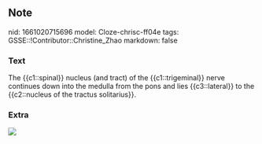 ## Note
nid: 1661020715696
model: Cloze-chrisc-ff04e
tags: GSSE::!Contributor::Christine_Zhao
markdown: false

### Text
<div>
  <div>
    <div>
      The {{c1::spinal}} nucleus (and tract) of the
      {{c1::trigeminal}} nerve continues down into the medulla from
      the pons and lies {{c3::lateral}} to the {{c2::nucleus of the
      tractus solitarius}}.
    </div>
  </div>
</div>

### Extra
<img src="Screen%20Shot%202021-08-11%20at%208.37.53%20pm.png">

